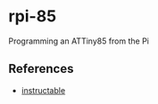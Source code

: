 # rpi-85

Programming an ATTiny85 from the Pi

## References

* [instructable](http://www.instructables.com/id/Programming-the-ATtiny85-from-Raspberry-Pi/) 